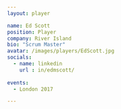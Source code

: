 ```yaml
---
layout: player

name: Ed Scott
position: Player
company: River Island
bio: "Scrum Master"
avatar: /images/players/EdScott.jpg
socials:
  - name: linkedin
    url : in/edmscott/
    
events:
  - London 2017

---
```

